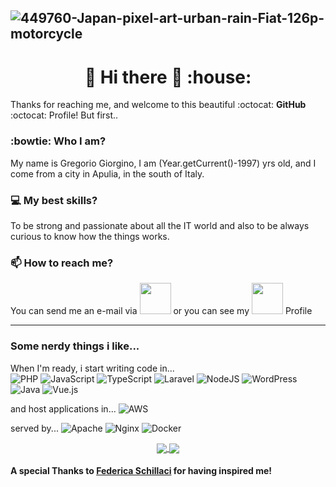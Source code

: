 
![449760-Japan-pixel-art-urban-rain-Fiat-126p-motorcycle](https://user-images.githubusercontent.com/29749458/221401494-7e4fd272-1670-4f13-ba58-6291861434d9.jpg)
--- 
<h1 align="center"> 👋 Hi there 👋 :house: </h1>

Thanks for reaching me, and welcome to this beautiful :octocat: **GitHub** :octocat: Profile!
But first..

### :bowtie: Who I am? 
My name is Gregorio Giorgino, I am (Year.getCurrent()-1997) yrs old, and I come from a city in Apulia, in the south of Italy.

### :computer: My best skills? 
To be strong and passionate about all the IT world and also to be always curious to know how the things works.

### 📫 How to reach me? 
You can send me an e-mail via <a  href="mailto:giorgino.greg@gmail.com"><img width="50" src="https://img.shields.io/badge/Gmail-D14836?style=for-the-badge&logo=gmail&logoColor=white"></a>
or you can see my <a href="https://www.linkedin.com/in/gregorio-giorgino-752759140"><img width="50" src="https://img.shields.io/badge/linkedin-%230077B5.svg?style=for-the-badge&logo=linkedin&logoColor=white"></a> Profile

---

### Some nerdy things i like...

When I'm ready, i start writing code in...   
![PHP](https://img.shields.io/badge/php-%23777BB4.svg?style=for-the-badge&logo=php&logoColor=white)
![JavaScript](https://img.shields.io/badge/javascript-%23323330.svg?style=for-the-badge&logo=javascript&logoColor=%23F7DF1E)
![TypeScript](https://img.shields.io/badge/typescript-%23007ACC.svg?style=for-the-badge&logo=typescript&logoColor=white)
![Laravel](https://img.shields.io/badge/laravel-%23FF2D20.svg?style=for-the-badge&logo=laravel&logoColor=white)
![NodeJS](https://img.shields.io/badge/node.js-6DA55F?style=for-the-badge&logo=node.js&logoColor=white)
![WordPress](https://img.shields.io/badge/WordPress-%23117AC9.svg?style=for-the-badge&logo=WordPress&logoColor=white)
![Java](https://img.shields.io/badge/java-%23ED8B00.svg?style=for-the-badge&logo=java&logoColor=white)
![Vue.js](https://img.shields.io/badge/vuejs-%2335495e.svg?style=for-the-badge&logo=vuedotjs&logoColor=%234FC08D)

and host applications in...
![AWS](https://img.shields.io/badge/AWS-%23FF9900.svg?style=for-the-badge&logo=amazon-aws&logoColor=white)

served by...
![Apache](https://img.shields.io/badge/apache-%23D42029.svg?style=for-the-badge&logo=apache&logoColor=white)
![Nginx](https://img.shields.io/badge/nginx-%23009639.svg?style=for-the-badge&logo=nginx&logoColor=white)
![Docker](https://img.shields.io/badge/docker-%230db7ed.svg?style=for-the-badge&logo=docker&logoColor=white)


<!--
**giorginogreg/giorginogreg** is a ✨ _special_ ✨ repository because its `README.md` (this file) appears on your GitHub profile.

Here are some ideas to get you started:

- 🔭 I’m currently working on ...
- 🌱 I’m currently learning ...
- 👯 I’m looking to collaborate on ...
- 🤔 I’m looking for help with ...
- 💬 Ask me about ...
- 📫 How to reach me: ...
- 😄 Pronouns: ...
- ⚡ Fun fact: ...
-->
<div align="center">
  <a href="https://github.com/anuraghazra/github-readme-stats">
  <img align="center" src="https://github-readme-stats.vercel.app/api?username=giorginogreg&count_private=true&show_icons=true&theme=dracula&include_all_commits=true&hide=stars" />
</a>
<a href="https://github.com/anuraghazra/convoychat">
  <img align="center" src="https://github-readme-stats.vercel.app/api/top-langs/?username=giorginogreg&exclude_repo=algorithm_data_structures&layout=compact" />
</a>
</div>

#### A special Thanks to [Federica Schillaci](https://www.linkedin.com/in/federica-schillaci/) for having inspired me!
